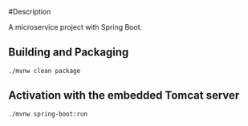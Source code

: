 #Description

A microservice project with Spring Boot.

## Building and  Packaging
~~~
./mvnw clean package
~~~
## Activation with the embedded Tomcat server
~~~
./mvnw spring-boot:run
~~~